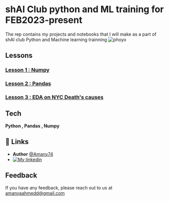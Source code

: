 
# shAI Club python and ML training for FEB2023-present 

The rep contains my projects and notebooks that I will make as a part of shAI club Python and Machine learning trainning
![phoyo](https://user-images.githubusercontent.com/67116029/222724045-29559138-77a5-48c9-ba30-d8e7d61a65ca.jpg)





## Lessons 

### [Lesson 1 : Numpy ](https://github.com/Amany74/shAI_2023/tree/main/Numpy-01)

### [Lesson 2 : Pandas  ](https://github.com/Amany74/shAI_2023/tree/main/pandas-02)

### [Lesson 3 : EDA on NYC Death's causes  ](https://www.github.com/Amany74)


## Tech 

**Python , Pandas , Numpy** 


## 🔗 Links
- **Author**   [@Amany74](https://www.github.com/Amany74)
- [![My linkedin](https://img.shields.io/badge/linkedin-0A66C2?style=for-the-badge&logo=linkedin&logoColor=white)](https://www.linkedin.com/in/amanyahmedd/)



## Feedback

If you have any feedback, please reach out to us at amanyaahmedd@gmail.com

 

